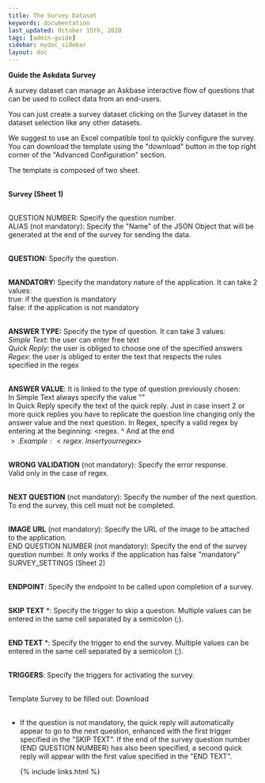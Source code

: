 ```yaml
---
title: The Survey Dataset
keywords: documentation
last_updated: October 15th, 2020
tags: [admin-guide]
sidebar: mydoc_sidebar
layout: doc
---
```


**Guide the Askdata Survey**

A survey dataset can manage an Askbase interactive flow of questions that can be used to collect data from an end-users.

You can just create a survey dataset clicking on the Survey dataset in the dataset selection like any other datasets.

We suggest to use an Excel compatible tool to quickly configure the survey. You can download the template using the "download" button in the top right corner of the "Advanced Configuration" section.

The template is composed of two sheet.

**‍**  
**Survey (Sheet 1)**

**‍**  
QUESTION NUMBER: Specify the question number.  
ALIAS (not mandatory): Specify the "Name" of the JSON Object that will be generated at the end of the survey for sending the data.  
‍

**QUESTION:** Specify the question.

‍  
**MANDATORY:** Specify the mandatory nature of the application. It can take 2 values:  
 true: if the question is mandatory  
 false: if the application is not mandatory  
‍

**ANSWER TYPE:** Specify the type of question. It can take 3 values:  
 *Simple Text*: the user can enter free text  
 *Quick Reply*: the user is obliged to choose one of the specified answers  
 *Regex*: the user is obliged to enter the text that respects the rules  
specified in the regex  
**‍**

**ANSWER VALUE**: It is linked to the type of question previously chosen:  
 In Simple Text always specify the value "<any>"  
 In Quick Reply specify the text of the quick reply. Just in case insert 2 or more quick replies you have to replicate the question line changing only the answer value and the next question. In Regex, specify a valid regex by entering at the beginning: <regex. ^ And at the end  
$>. Example: <regex. ^\ Insert your regex$>

‍  
**WRONG VALIDATION** (not mandatory): Specify the error response.  
Valid only in the case of regex.  
**‍**

**NEXT QUESTION** (not mandatory): Specify the number of the next question. To end the survey, this cell must not be completed.  
**‍**

**IMAGE URL** (not mandatory): Specify the URL of the image to be attached to the application.  
END QUESTION NUMBER (not mandatory): Specify the end of the survey question number. It only works if the application has false "mandatory"  
SURVEY\_SETTINGS (Sheet 2)  
‍

**ENDPOINT**: Specify the endpoint to be called upon completion of a survey.  
‍

**SKIP TEXT** *: Specify the trigger to skip a question. Multiple values ​​can be entered in the same cell separated by a semicolon (;).  
**‍**

**END TEXT** *: Specify the trigger to end the survey. Multiple values ​​can be entered in the same cell separated by a semicolon (;).  
‍

**TRIGGERS**: Specify the triggers for activating the survey.  
‍

Template Survey to be filled out: Download  
‍

* If the question is not mandatory, the quick reply will automatically appear to go to the next question, enhanced with the first trigger specified in the "SKIP TEXT". If the end of the survey question number (END QUESTION NUMBER) has also been specified, a second quick reply will appear with the first value specified in the "END TEXT".  




    {% include links.html %}

    